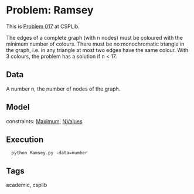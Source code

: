 # Problem: Ramsey

This is [Problem 017](https://www.csplib.org/Problems/prob017/) at CSPLib.

The edges of a complete graph (with n nodes) must be coloured with the minimum number of colours.
There must be no monochromatic triangle in the graph, i.e. in any triangle at most two edges have the same colour.
With 3 colours, the problem has a solution if n < 17.

## Data
  A number n, the number of nodes of the graph.

## Model
  constraints: [Maximum](https://pycsp.org/documentation/constraints/Maximum), [NValues](https://pycsp.org/documentation/constraints/NValues)

## Execution
```
  python Ramsey.py -data=number
```

## Tags
  academic, csplib
